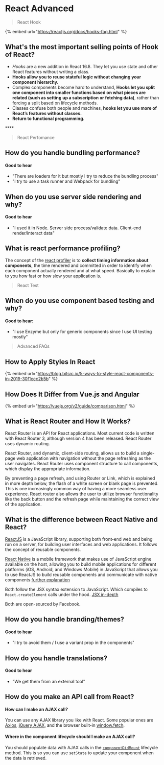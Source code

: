 # React Advanced

> React Hook

{% embed url="https://reactjs.org/docs/hooks-faq.html" %}

## What's the most important selling points of Hook of React?

* _Hooks_ are a new addition in React 16.8. They let you use state and other React features without writing a class.
* **Hooks allow you to reuse stateful logic without changing your component hierarchy.**
* Complex components become hard to understand, **Hooks let you split one component into smaller functions based on what pieces are related \(such as setting up a subscription or fetching data\)**, rather than forcing a split based on lifecycle methods.
* Classes confuse both people and machines, **hooks let you use more of React’s features without classes.**
* **Return to functional programming.**

\*\*\*\*

> React Perfomance

## How do you handle bundling performance?

#### Good to hear 

* "There are loaders for it but mostly I try to reduce the bundling process"
* "I try to use a task runner and Webpack for bundling"

## When do you use server side rendering and why?

#### Good to hear

* "I used it in Node. Server side process/validate data. Client-end render/interact data"

## What is react performance profiling?

The concept of the [react profiler](https://reactjs.org/blog/2018/09/10/introducing-the-react-profiler.html) is to **collect timing information about components**, the time rendered and committed in order to identify when each component actually rendered and at what speed. Basically to explain to you how fast or how slow your application is.



> React Test

## When do you use component based testing and why?

#### Good to hear:

* "I use Enzyme but only for generic components since I use UI testing mostly"



> Advanced FAQs

## How to Apply Styles In React

{% embed url="https://blog.bitsrc.io/5-ways-to-style-react-components-in-2019-30f1ccc2b5b" %}

## How Does It Differ from Vue.js and Angular

{% embed url="https://vuejs.org/v2/guide/comparison.html" %}

## What is React Router and How It Works?

React Router is an API for React applications. Most current code is written with React Router 3, although version 4 has been released. React Router uses dynamic routing.

React Router, and dynamic, client-side routing, allows us to build a single-page web application with navigation without the page refreshing as the user navigates. React Router uses component structure to call components, which display the appropriate information.

By preventing a page refresh, and using Router or Link, which is explained in more depth below, the flash of a white screen or blank page is prevented. This is one increasingly common way of having a more seamless user experience. React router also allows the user to utilize browser functionality like the back button and the refresh page while maintaining the correct view of the application.

## What is the difference between React Native and React?

[ReactJS](https://facebook.github.io/react/) is a JavaScript library, supporting both front-end web and being run on a server, for building user interfaces and web applications. It follows the concept of reusable components.

[React Native](https://facebook.github.io/react-native/) is a mobile framework that makes use of JavaScript engine available on the host, allowing you to build mobile applications for different platforms \(iOS, Android, and Windows Mobile\) in JavaScript that allows you to use ReactJS to build reusable components and communicate with native components [further explanation](https://stackoverflow.com/questions/41124338/does-react-native-compile-javascript-into-java-for-android)

Both follow the JSX syntax extension to JavaScript. Which compiles to `React.createElement` calls under the hood. [JSX in-depth](https://reactjs.org/docs/jsx-in-depth.html)

Both are open-sourced by Facebook.

## How do you handle branding/themes?

#### Good to hear

* "I try to avoid them / I use a variant prop in the components"

## How do you handle translations?

#### Good to hear

* "We get them from an external tool"

## How do you make an API call from React?

#### How can I make an AJAX call? <a id="how-can-i-make-an-ajax-call"></a>

You can use any AJAX library you like with React. Some popular ones are [Axios](https://github.com/axios/axios), [jQuery AJAX](https://api.jquery.com/jQuery.ajax/), and the browser built-in [window.fetch](https://developer.mozilla.org/en-US/docs/Web/API/Fetch_API).

#### Where in the component lifecycle should I make an AJAX call? <a id="where-in-the-component-lifecycle-should-i-make-an-ajax-call"></a>

You should populate data with AJAX calls in the [`componentDidMount`](https://reactjs.org/docs/react-component.html#mounting) lifecycle method. This is so you can use `setState` to update your component when the data is retrieved.


